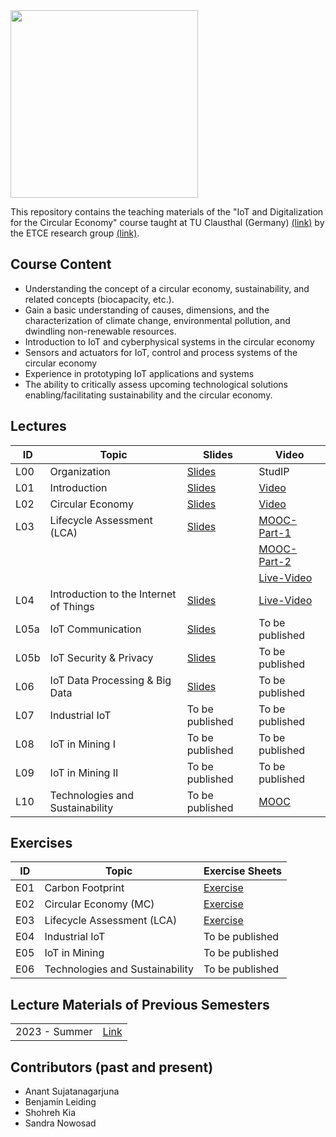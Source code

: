 <img src="https://www.presse.tu-clausthal.de/fileadmin/Presse/images/Corporate_Design/Logo/Logo_TUC_en_CMYK.jpg" width="300">

This repository contains the teaching materials of the "IoT and Digitalization for the Circular Economy" course taught at TU Clausthal (Germany) [(link)](https://www.isse.tu-clausthal.de/en/) by the ETCE research group [(link)](https://etce-lab.com).

## Course Content

- Understanding the concept of a circular economy, sustainability, and related concepts (biocapacity, etc.).
- Gain a basic understanding of causes, dimensions, and the characterization of climate change, environmental pollution, and dwindling non-renewable resources. 
- Introduction to IoT and cyberphysical systems in the circular economy
- Sensors and actuators for IoT, control and process systems of the circular economy
- Experience in prototyping IoT applications and systems
- The ability to critically assess upcoming technological solutions enabling/facilitating sustainability and the circular economy.

## Lectures

| ID   | Topic                                  | Slides                                                                                                                                               | Video                                                          |
|------|----------------------------------------|------------------------------------------------------------------------------------------------------------------------------------------------------|----------------------------------------------------------------|
| L00  | Organization                           | [Slides](IoT-CE-L00-Organization.pdf) | StudIP |
| L01  | Introduction                           | [Slides](https://github.com/ETCE-LAB/teaching-material/blob/master/Emerging-Technologies-for-the-Circular-Economy/ETCE-L01-Introduction.pdf)                       | [Video](https://video.tu-clausthal.de/vorlesung/1381.html#k=2) |
| L02  | Circular Economy                       | [Slides](https://github.com/ETCE-LAB/teaching-material/blob/master/Emerging-Technologies-for-the-Circular-Economy/ETCE-L02-Circular-Economy.pdf)                   | [Video](https://video.tu-clausthal.de/vorlesung/1381.html#k=3) |
| L03  | Lifecycle Assessment (LCA)             | [Slides](https://github.com/ETCE-LAB/teaching-material/blob/master/Emerging-Technologies-for-the-Circular-Economy/ETCE-L03-Lifecycle-Assessment.pdf)               | [MOOC-Part-1](https://ltg.etce-lab.de/#/id/65d0ac316ded5d72a556a026) |
|      |                                        |                                                                                                                                                                    | [MOOC-Part-2](https://ltg.etce-lab.de/#/id/65d0ac316ded5d72a556a03e) |
|      |                                        |                                                                                                                                                                  | [Live-Video](https://video.tu-clausthal.de/vorlesung/1381.html#k=4) |
| L04  | Introduction to the Internet of Things | [Slides](https://github.com/ETCE-LAB/teaching-material/blob/master/Emerging-Technologies-for-the-Circular-Economy/ETCE-L04-Introduction-to-the-IoT.pdf)            | [Live-Video](https://video.tu-clausthal.de/vorlesung/1381.html#k=5) |
| L05a | IoT Communication                      | [Slides](https://github.com/ETCE-LAB/teaching-material/blob/master/Emerging-Technologies-for-the-Circular-Economy/ETCE-L05a-IoT-Communications.pdf)                | To be published |
| L05b | IoT Security & Privacy                 | [Slides](https://github.com/ETCE-LAB/teaching-material/blob/master/Emerging-Technologies-for-the-Circular-Economy/ETCE-L05b-IoT-Security-and-Privacy.pdf)          | To be published |
| L06  | IoT Data Processing & Big Data         | [Slides](https://github.com/ETCE-LAB/teaching-material/blob/master/Emerging-Technologies-for-the-Circular-Economy/ETCE-L06-IoT-Data-Processing-and-BigData.pdf)    | To be published |
| L07  | Industrial IoT                         | To be published   | To be published   |
| L08  | IoT in Mining I                        | To be published   | To be published   |
| L09  | IoT in Mining II                       | To be published   | To be published   |
| L10  | Technologies and Sustainability        | To be published   | [MOOC](https://ltg.etce-lab.de/#/id/65d0ac306ded5d72a556a004)   |


## Exercises

| ID    | Topic                                   | Exercise Sheets                                    |
|-------|-----------------------------------------|----------------------------------------------------|
| E01   | Carbon Footprint                        | [Exercise](Exercises/E01-CarbonFootprint.pdf)      |
| E02   | Circular Economy (MC)                   | [Exercise](Exercises/E02-CE-MC-Test.pdf)           |
| E03   | Lifecycle Assessment (LCA)              | [Exercise](Exercises/E03-LCA.pdf)                  |
| E04   | Industrial IoT                          | To be published                                    |
| E05   | IoT in Mining                           | To be published                                    |
| E06   | Technologies and Sustainability         | To be published                                    |



## Lecture Materials of Previous Semesters

|                |                                         | 
|----------------|-----------------------------------------|
| 2023 - Summer  | [Link](0_ARCHIVE/Summer-2023/README.md) |

## Contributors (past and present)
- Anant Sujatanagarjuna
- Benjamin Leiding
- Shohreh Kia
- Sandra Nowosad
